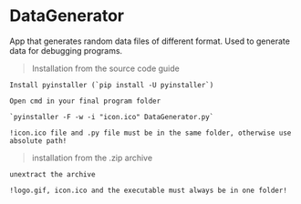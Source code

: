 # DataGenerator
App that generates random data files of different format. Used to generate data for debugging programs.

>Installation from the source code guide

	Install pyinstaller (`pip install -U pyinstaller`)
	
	Open cmd in your final program folder
	
	`pyinstaller -F -w -i "icon.ico" DataGenerator.py`
	
	!icon.ico file and .py file must be in the same folder, otherwise use absolute path!

> installation from the .zip archive

	unextract the archive
	
	!logo.gif, icon.ico and the executable must always be in one folder!
